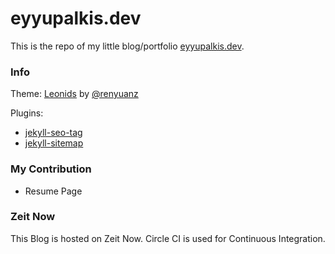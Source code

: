 # eyyupalkis.dev
This is the repo of my little blog/portfolio [eyyupalkis.dev](https://eyyupalkis.dev).

### Info
Theme: [Leonids](http://renyuanz.github.io/leonids) by [@renyuanz](http://github.com/renyuanz)

Plugins:
- [jekyll-seo-tag](https://github.com/jekyll/jekyll-seo-tag)
- [jekyll-sitemap](https://github.com/jekyll/jekyll-sitemap)

### My Contribution
- Resume Page

### Zeit Now
This Blog is hosted on Zeit Now. Circle CI is used for Continuous Integration.
